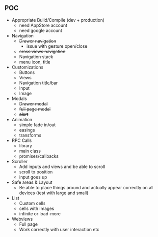## POC

- Appropriate Build/Compile (dev + production)
    - need AppStore account
    - need google account
- Navigation
    - ~~Drawer navigation~~
        - issue with gesture open/close
    - ~~cross views navigation~~
    - ~~Navigation stack~~
    - menu icon, title
- Customizations
    - Buttons
    - Views
    - Navigation title/bar
    - Input
    - Image
- Modals
    - ~~Drawer modal~~
    - ~~full page modal~~
    - ~~alert~~
- Animation
    - simple fade in/out
    - easings
    - transforms
- RPC Calls
    - library
    - main class
    - promises/callbacks
- Scroller
    - Add inputs and views and be able to scroll
    - scroll to position
    - input goes up
- Safe areas & Layout
    - Be able to place things around and actually appear correctly on all devices (test with large and small)
- List
    - Custom cells
    - cells with images
    - infinite or load-more
- Webviews
    - Full page
    - Work correctly with user interaction etc
